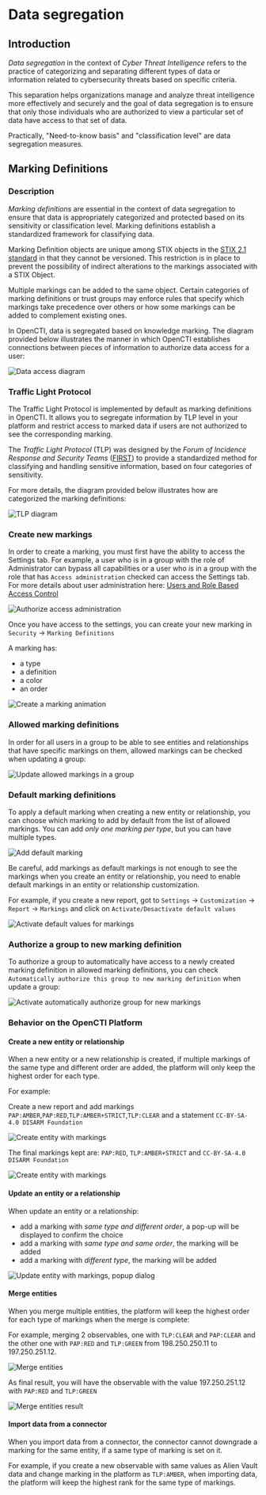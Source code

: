 # Data segregation

## Introduction

*Data segregation* in the context of *Cyber Threat Intelligence* refers to the practice of categorizing and separating different types of data or information related to cybersecurity threats based on specific criteria.

This separation helps organizations manage and analyze threat intelligence more effectively and securely and the goal of data segregation is to ensure that only those individuals who are authorized to view a particular set of data have access to that set of data.

Practically, "Need-to-know basis" and "classification level" are data segregation measures.

## Marking Definitions

### Description

*Marking definitions* are essential in the context of data segregation to ensure that data is appropriately categorized and protected based on its sensitivity or classification level. Marking definitions establish a standardized framework for classifying data.

Marking Definition objects are unique among STIX objects in the [STIX 2.1 standard](https://docs.oasis-open.org/cti/stix/v2.1/stix-v2.1.html) in that they cannot be versioned.  This restriction is in place to prevent the possibility of indirect alterations to the markings associated with a STIX Object.

Multiple markings can be added to the same object. Certain categories of marking definitions or trust groups may enforce rules that specify which markings take precedence over others or how some markings can be added to complement existing ones.

In OpenCTI, data is segregated based on knowledge marking. The diagram provided below illustrates the manner in which OpenCTI establishes connections between pieces of information to authorize data access for a user:

![Data access diagram](assets/data-access-diagram.png)

### Traffic Light Protocol

The Traffic Light Protocol is implemented by default as marking definitions in OpenCTI. It allows you to segregate information by TLP level in your platform and restrict access to marked data if users are not authorized to see the corresponding marking.

The *Traffic Light Protocol* (TLP) was designed by the *Forum of Incidence Response and Security Teams* ([FIRST](https://www.first.org/tlp/)) to provide a standardized method for classifying and handling sensitive information, based on four categories of sensitivity.

For more details, the diagram provided below illustrates how are categorized the marking definitions:

![TLP diagram](assets/tlp-diagram.png)

### Create new markings

In order to create a marking, you must first have the ability to access the Settings tab. For example, a user who is in a group with the role of Administrator can bypass all capabilities or a user who is in a group with the role that has `Access administration` checked can access the Settings tab. For more details about user administration here: [Users and Role Based Access Control](./users.md)

![Authorize access administration](assets/authorize-access.gif)

Once you have access to the settings, you can create your new marking in `Security` -> `Marking Definitions`

A marking has:

* a type
* a definition
* a color
* an order

![Create a marking animation](assets/create-marking.gif)

### Allowed marking definitions 

In order for all users in a group to be able to see entities and relationships that have specific markings on them, allowed markings can be checked when updating a group:

![Update allowed markings in a group](assets/update-group-marking.png)

### Default marking definitions

To apply a default marking when creating a new entity or relationship, you can choose which marking to add by default from the list of allowed markings. You can add *only one marking per type*, but you can have multiple types.

![Add default marking](assets/default-marking.gif)

Be careful, add markings as default markings is not enough to see the markings when you create an entity or relationship, you need to enable default markings in an entity or relationship customization.

For example, if you create a new report, got to `Settings` -> `Customization` -> `Report` -> `Markings` and click on `Activate/Desactivate default values`

![Activate default values for markings](assets/activate-default-markings.png)

### Authorize a group to new marking definition

To authorize a group to automatically have access to a newly created marking definition in allowed marking definitions, you can check `Automatically authorize this group to new marking definition` when update a group:

![Activate automatically authorize group for new markings](assets/automatically-marking.png)


### Behavior on the OpenCTI Platform

#### Create a new entity or relationship

When a new entity or a new relationship is created, if multiple markings of the same type and different order are added, the platform will only keep the highest order for each type.

For example:

Create a new report and add markings `PAP:AMBER`,`PAP:RED`,`TLP:AMBER+STRICT`,`TLP:CLEAR` and a statement `CC-BY-SA-4.0 DISARM Foundation`

![Create entity with markings](assets/create-entity-markings.png)

The final markings kept are: `PAP:RED`, `TLP:AMBER+STRICT` and `CC-BY-SA-4.0 DISARM Foundation`

![Create entity with markings](assets/create-entity-marking-filter.png)


#### Update an entity or a relationship

When update an entity or a relationship:

- add a marking with *same type and different order*, a pop-up will be displayed to confirm the choice
- add a marking with *same type and same order*, the marking will be added
- add a marking with *different type*, the marking will be added

![Update entity with markings, popup dialog](assets/marking-pop.gif)


#### Merge entities

When you merge multiple entities, the platform will keep the highest order for each type of markings when the merge is complete:

For example, merging 2 observables, one with `TLP:CLEAR` and `PAP:CLEAR` and the other one with `PAP:RED` and `TLP:GREEN` from 198.250.250.11 to 197.250.251.12.

![Merge entities](assets/merge-entities-markings.png)

As final result, you will have the observable with the value 197.250.251.12 with `PAP:RED` and `TLP:GREEN`

![Merge entities result](assets/merge-entities-markings-result.png)

#### Import data from a connector

When you import data from a connector, the connector cannot downgrade a marking for the same entity, if a same type of marking is set on it.

For example, if you create a new observable with same values as Alien Vault data and change marking in the platform as `TLP:AMBER`, when importing data, the platform will keep the highest rank for the same type of markings.

